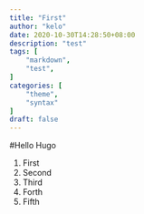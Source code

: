 ```yaml
---
title: "First"
author: "kelo"
date: 2020-10-30T14:28:50+08:00
description: "test"
tags: [
    "markdown",
    "test",
] 
categories: [
    "theme",
    "syntax"
]
draft: false
---
```

#Hello Hugo
1. First
2. Second
3. Third
4. Forth
5. Fifth
